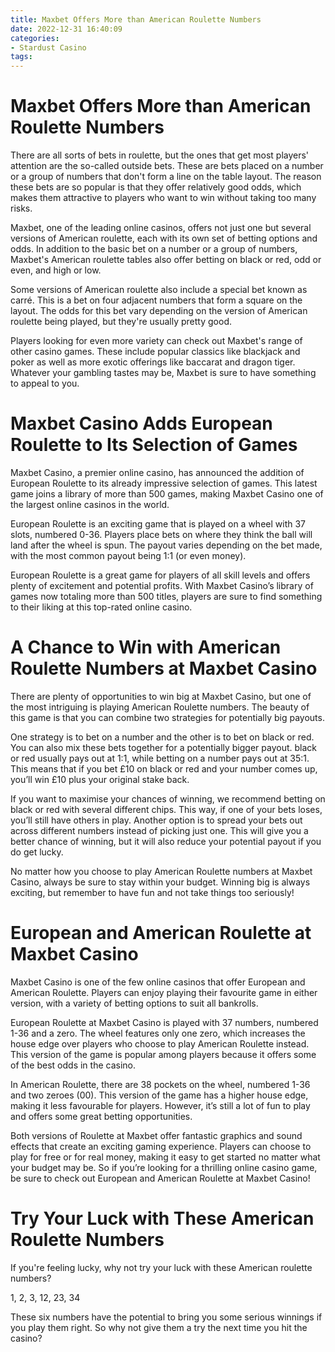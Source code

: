 ```yaml
---
title: Maxbet Offers More than American Roulette Numbers
date: 2022-12-31 16:40:09
categories:
- Stardust Casino
tags:
---
```



#  Maxbet Offers More than American Roulette Numbers

There are all sorts of bets in roulette, but the ones that get most players' attention are the so-called outside bets. These are bets placed on a number or a group of numbers that don't form a line on the table layout. The reason these bets are so popular is that they offer relatively good odds, which makes them attractive to players who want to win without taking too many risks.

Maxbet, one of the leading online casinos, offers not just one but several versions of American roulette, each with its own set of betting options and odds. In addition to the basic bet on a number or a group of numbers, Maxbet's American roulette tables also offer betting on black or red, odd or even, and high or low.

Some versions of American roulette also include a special bet known as carré. This is a bet on four adjacent numbers that form a square on the layout. The odds for this bet vary depending on the version of American roulette being played, but they're usually pretty good.

Players looking for even more variety can check out Maxbet's range of other casino games. These include popular classics like blackjack and poker as well as more exotic offerings like baccarat and dragon tiger. Whatever your gambling tastes may be, Maxbet is sure to have something to appeal to you.

#  Maxbet Casino Adds European Roulette to Its Selection of Games

Maxbet Casino, a premier online casino, has announced the addition of European Roulette to its already impressive selection of games. This latest game joins a library of more than 500 games, making Maxbet Casino one of the largest online casinos in the world.

European Roulette is an exciting game that is played on a wheel with 37 slots, numbered 0-36. Players place bets on where they think the ball will land after the wheel is spun. The payout varies depending on the bet made, with the most common payout being 1:1 (or even money).

European Roulette is a great game for players of all skill levels and offers plenty of excitement and potential profits. With Maxbet Casino’s library of games now totaling more than 500 titles, players are sure to find something to their liking at this top-rated online casino.

#  A Chance to Win with American Roulette Numbers at Maxbet Casino

There are plenty of opportunities to win big at Maxbet Casino, but one of the most intriguing is playing American Roulette numbers. The beauty of this game is that you can combine two strategies for potentially big payouts.

One strategy is to bet on a number and the other is to bet on black or red. You can also mix these bets together for a potentially bigger payout. black or red usually pays out at 1:1, while betting on a number pays out at 35:1. This means that if you bet £10 on black or red and your number comes up, you’ll win £10 plus your original stake back.

If you want to maximise your chances of winning, we recommend betting on black or red with several different chips. This way, if one of your bets loses, you’ll still have others in play. Another option is to spread your bets out across different numbers instead of picking just one. This will give you a better chance of winning, but it will also reduce your potential payout if you do get lucky.

No matter how you choose to play American Roulette numbers at Maxbet Casino, always be sure to stay within your budget. Winning big is always exciting, but remember to have fun and not take things too seriously!

#  European and American Roulette at Maxbet Casino

Maxbet Casino is one of the few online casinos that offer European and American Roulette. Players can enjoy playing their favourite game in either version, with a variety of betting options to suit all bankrolls.

European Roulette at Maxbet Casino is played with 37 numbers, numbered 1-36 and a zero. The wheel features only one zero, which increases the house edge over players who choose to play American Roulette instead. This version of the game is popular among players because it offers some of the best odds in the casino.

In American Roulette, there are 38 pockets on the wheel, numbered 1-36 and two zeroes (00). This version of the game has a higher house edge, making it less favourable for players. However, it’s still a lot of fun to play and offers some great betting opportunities.

Both versions of Roulette at Maxbet offer fantastic graphics and sound effects that create an exciting gaming experience. Players can choose to play for free or for real money, making it easy to get started no matter what your budget may be. So if you’re looking for a thrilling online casino game, be sure to check out European and American Roulette at Maxbet Casino!

#  Try Your Luck with These American Roulette Numbers

If you're feeling lucky, why not try your luck with these American roulette numbers?

1, 2, 3, 12, 23, 34

These six numbers have the potential to bring you some serious winnings if you play them right. So why not give them a try the next time you hit the casino?